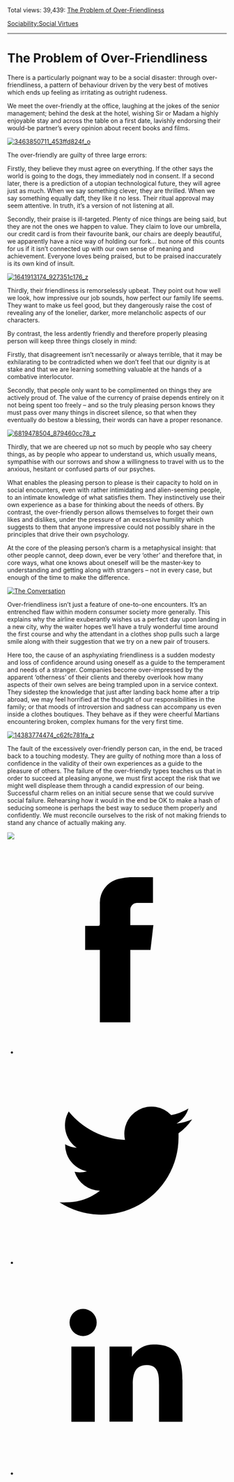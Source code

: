 Total views: 39,439: [The Problem of Over-Friendliness](https://www.theschooloflife.com/thebookoflife/the-problem-of-over-friendliness/)

[Sociability:](https://www.theschooloflife.com/thebookoflife/category/sociability/)[Social Virtues](https://www.theschooloflife.com/thebookoflife/category/sociability/social-virtues/)

* * *

# The Problem of Over-Friendliness
<style>
						.alignnone {
  display: block;
  margin-left: auto;
  margin-right: auto;
  align: center:
}

.addtoany_share_save_container {
display:none;
}

.wp-block-image {
		display: block;
  margin-left: auto;
  margin-right: auto;
  width: 50%;
}

.aligncenter {
display: block;
  margin-left: auto;
  margin-right: auto;
  align: center:
}

@media only screen and (max-width: 500px) {
  .wp-block-image {
		display: block;
  margin-left: auto;
  margin-right: auto;
  width: 100%;
} }

h1 {max-width: 600px !important;
}
.s18-single-post .content-area .site-main article .post-cat-header-display + .old-wrapper p {
    font-size: 1.200em
}
						</style>

There is a particularly poignant way to be a social disaster: through over-friendliness, a pattern of behaviour driven by the very best of motives which ends up feeling as irritating as outright rudeness.

We meet the over-friendly at the office, laughing at the jokes of the senior management; behind the desk at the hotel, wishing Sir or Madam a highly enjoyable stay and across the table on a first date, lavishly endorsing their would-be partner’s every opinion about recent books and films.

[![3463850711_453ffd824f_o](https://www.theschooloflife.com/thebookoflife/wp-content/uploads/2016/10/3463850711_453ffd824f_o.jpg)](http://www.thebookoflife.org/wp-content/uploads/2016/10/3463850711_453ffd824f_o.jpg)

The over-friendly are guilty of three large errors:

Firstly, they believe they must agree on everything. If the other says the world is going to the dogs, they immediately nod in consent. If a second later, there is a prediction of a utopian technological future, they will agree just as much. When we say something clever, they are thrilled. When we say something equally daft, they like it no less. Their ritual approval may seem attentive. In truth, it’s a version of not listening at all.

Secondly, their praise is ill-targeted. Plenty of nice things are being said, but they are not the ones we happen to value. They claim to love our umbrella, our credit card is from their favourite bank, our chairs are deeply beautiful, we apparently have a nice way of holding our fork… but none of this counts for us if it isn’t connected up with our own sense of meaning and achievement. Everyone loves being praised, but to be praised inaccurately is its own kind of insult.

[![1641913174_927351c176_z](https://www.theschooloflife.com/thebookoflife/wp-content/uploads/2016/10/1641913174_927351c176_z.jpg)](http://www.thebookoflife.org/wp-content/uploads/2016/10/1641913174_927351c176_z.jpg)

Thirdly, their friendliness is remorselessly upbeat. They point out how well we look, how impressive our job sounds, how perfect our family life seems. They want to make us feel good, but they dangerously raise the cost of revealing any of the lonelier, darker, more melancholic aspects of our characters.

By contrast, the less ardently friendly and therefore properly pleasing person will keep three things closely in mind:

Firstly, that disagreement isn’t necessarily or always terrible, that it may be exhilarating to be contradicted when we don’t feel that our dignity is at stake and that we are learning something valuable at the hands of a combative interlocutor.

Secondly, that people only want to be complimented on things they are actively proud of. The value of the currency of praise depends entirely on it not being spent too freely – and so the truly pleasing person knows they must pass over many things in discreet silence, so that when they eventually do bestow a blessing, their words can have a proper resonance.

[![6819478504_879460cc78_z](https://www.theschooloflife.com/thebookoflife/wp-content/uploads/2016/10/6819478504_879460cc78_z.jpg)](http://www.thebookoflife.org/wp-content/uploads/2016/10/6819478504_879460cc78_z.jpg)

Thirdly, that we are cheered up not so much by people who say cheery things, as by people who appear to understand us, which usually means, sympathise with our sorrows and show a willingness to travel with us to the anxious, hesitant or confused parts of our psyches.

What enables the pleasing person to please is their capacity to hold on in social encounters, even with rather intimidating and alien-seeming people, to an intimate knowledge of what satisfies them. They instinctively use their own experience as a base for thinking about the needs of others. By contrast, the over-friendly person allows themselves to forget their own likes and dislikes, under the pressure of an excessive humility which suggests to them that anyone impressive could not possibly share in the principles that drive their own psychology.

At the core of the pleasing person’s charm is a metaphysical insight: that other people cannot, deep down, ever be very ‘other’ and therefore that, in core ways, what one knows about oneself will be the master-key to understanding and getting along with strangers – not in every case, but enough of the time to make the difference.

[![The Conversation](https://www.theschooloflife.com/thebookoflife/wp-content/uploads/2016/10/4826754955_7f7c0f093b_b.jpg)](http://www.thebookoflife.org/wp-content/uploads/2016/10/4826754955_7f7c0f093b_b.jpg)

Over-friendliness isn’t just a feature of one-to-one encounters. It’s an entrenched flaw within modern consumer society more generally. This explains why the airline exuberantly wishes us a perfect day upon landing in a new city, why the waiter hopes we’ll have a truly wonderful time around the first course and why the attendant in a clothes shop pulls such a large smile along with their suggestion that we try on a new pair of trousers.

Here too, the cause of an asphyxiating friendliness is a sudden modesty and loss of confidence around using oneself as a guide to the temperament and needs of a stranger. Companies become over-impressed by the apparent ‘otherness’ of their clients and thereby overlook how many aspects of their own selves are being trampled upon in a service context. They sidestep the knowledge that just after landing back home after a trip abroad, we may feel horrified at the thought of our responsibilities in the family; or that moods of introversion and sadness can accompany us even inside a clothes boutiques. They behave as if they were cheerful Martians encountering broken, complex humans for the very first time.

[![14383774474_c62fc781fa_z](https://www.theschooloflife.com/thebookoflife/wp-content/uploads/2016/10/14383774474_c62fc781fa_z.jpg)](http://www.thebookoflife.org/wp-content/uploads/2016/10/14383774474_c62fc781fa_z.jpg)

The fault of the excessively over-friendly person can, in the end, be traced back to a touching modesty. They are guilty of nothing more than a loss of confidence in the validity of their own experiences as a guide to the pleasure of others. The failure of the over-friendly types teaches us that in order to succeed at pleasing anyone, we must first accept the risk that we might well displease them through a candid expression of our being. Successful charm relies on an initial secure sense that we could survive social failure. Rehearsing how it would in the end be OK to make a hash of seducing someone is perhaps the best way to seduce them properly and confidently. We must reconcile ourselves to the risk of not making friends to stand any chance of actually making any.

[![](https://img.youtube.com/vi/O3npvris_TA/0.jpg)](https://www.youtube.com/embed/O3npvris_TA '')
<style>
    .iframe-class { display: block !important; }
</style>

- [<svg xmlns="http://www.w3.org/2000/svg" viewbox="0 0 26 26"><title>Facebook</title>
                    <g>
                        <path d="M8.38,10H9.92c.2,0,.29,0,.29-.28,0-.82,0-1.64,0-2.46a3.05,3.05,0,0,1,2.57-3.15A7.22,7.22,0,0,1,14,3.95c.86,0,1.71,0,2.57,0h.25v3.2h-2A.85.85,0,0,0,14,8c0,.62,0,1.24,0,1.91h2.87L16.51,13H14v9H10.21V13H8.38Z"></path>
                    </g>
                </svg>](http://www.facebook.com/sharer/sharer.php?u=https://www.theschooloflife.com/thebookoflife/the-problem-of-over-friendliness/)
- [<svg xmlns="http://www.w3.org/2000/svg" viewbox="0 0 26 26"><title>Twitter</title>
                    <path d="M21.69,7.9a6.75,6.75,0,0,1-1.94.53,3.39,3.39,0,0,0,1.48-1.87,6.76,6.76,0,0,1-2.14.82,3.38,3.38,0,0,0-5.75,3.08,9.59,9.59,0,0,1-7-3.53,3.38,3.38,0,0,0,1,4.51A3.36,3.36,0,0,1,5.89,11v0A3.38,3.38,0,0,0,8.6,14.37a3.39,3.39,0,0,1-1.53.06,3.38,3.38,0,0,0,3.15,2.35A6.78,6.78,0,0,1,6,18.22a6.87,6.87,0,0,1-.81,0A9.6,9.6,0,0,0,20,10.08q0-.22,0-.44A6.86,6.86,0,0,0,21.69,7.9Z"></path>
                </svg>](http://twitter.com/share?url=https://www.theschooloflife.com/thebookoflife/the-problem-of-over-friendliness/&text=&via=theschooloflife)
- [<svg xmlns="http://www.w3.org/2000/svg" viewbox="0 0 26 26"><title>LinkedIn</title>
<path class="cls-2" d="M6.67,10H9.58v9.36H6.67ZM8.13,5.32A1.69,1.69,0,1,1,6.44,7,1.69,1.69,0,0,1,8.13,5.32"></path><path class="cls-2" d="M11.41,10H14.2v1.28h0A3.06,3.06,0,0,1,17,9.75c2.95,0,3.49,1.94,3.49,4.46v5.14H17.57V14.79c0-1.09,0-2.48-1.51-2.48s-1.75,1.18-1.75,2.4v4.63H11.41Z"></path></svg>](https://www.linkedin.com/shareArticle?mini=true&url=https://www.theschooloflife.com/thebookoflife/the-problem-of-over-friendliness/)

